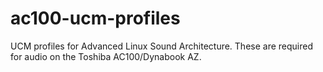 ac100-ucm-profiles
==================

UCM profiles for Advanced Linux Sound Architecture. These are required for audio on the Toshiba AC100/Dynabook AZ.
